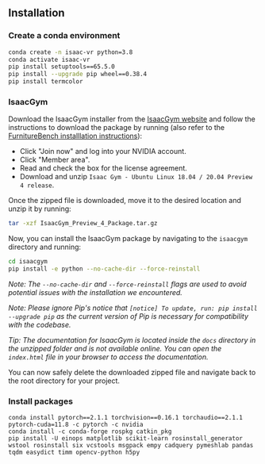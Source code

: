 ## Installation
### Create a conda environment
```bash
conda create -n isaac-vr python=3.8
conda activate isaac-vr
pip install setuptools==65.5.0
pip install --upgrade pip wheel==0.38.4
pip install termcolor
```

### IsaacGym
Download the IsaacGym installer from the [IsaacGym website](https://developer.nvidia.com/isaac-gym) and follow the instructions to download the package by running (also refer to the [FurnitureBench installlation instructions](https://clvrai.github.io/furniture-bench/docs/getting_started/installing_furniture_sim.html#download-isaac-gym)):

- Click "Join now" and log into your NVIDIA account.
- Click "Member area".
- Read and check the box for the license agreement.
- Download and unzip `Isaac Gym - Ubuntu Linux 18.04 / 20.04 Preview 4 release`.

Once the zipped file is downloaded, move it to the desired location and unzip it by running:

```bash
tar -xzf IsaacGym_Preview_4_Package.tar.gz
```


Now, you can install the IsaacGym package by navigating to the `isaacgym` directory and running:

```bash
cd isaacgym
pip install -e python --no-cache-dir --force-reinstall
```

_Note: The `--no-cache-dir` and `--force-reinstall` flags are used to avoid potential issues with the installation we encountered._

_Note: Please ignore Pip's notice that `[notice] To update, run: pip install --upgrade pip` as the current version of Pip is necessary for compatibility with the codebase._

_Tip: The documentation for IsaacGym  is located inside the `docs` directory in the unzipped folder and is not available online. You can open the `index.html` file in your browser to access the documentation._

You can now safely delete the downloaded zipped file and navigate back to the root directory for your project. 

### Install packages
   ```
   conda install pytorch==2.1.1 torchvision==0.16.1 torchaudio==2.1.1 pytorch-cuda=11.8 -c pytorch -c nvidia
   conda install -c conda-forge rospkg catkin_pkg 
   pip install -U einops matplotlib scikit-learn rosinstall_generator wstool rosinstall six vcstools msgpack empy cadquery pymeshlab pandas tqdm easydict timm opencv-python h5py
   ```
